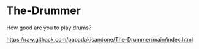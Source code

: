 # The-Drummer
How good are you to play drums?
 
https://raw.githack.com/papadakisandone/The-Drummer/main/index.html
